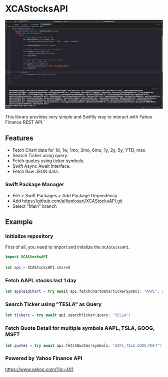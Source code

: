 # XCAStocksAPI
![Alt text](./promo.jpg "XCA Stocks API")

This library provides very simple and Swiftly way to interact with Yahoo Finance REST API.`

## Features
- Fetch Chart data for 1d, 1w, 1mo, 3mo, 6mo, 1y, 2y, 5y, YTD, max.
- Search Ticker using query.
- Fetch quotes using ticker symbols.
- Swift Async Await Interface.
- Fetch Raw JSON data.

### Swift Package Manager

- File > Swift Packages > Add Package Dependency
- Add https://github.com/alfianlosari/XCAStocksAPI.git
- Select "Main" branch

## Example

### Initialize repository

First of all, you need to import and initalize the `XCAStocksAPI`.

```swift
import XCAStocksAPI

let api = XCAStocksAPI.shared
```

### Fetch AAPL stocks last 1 day
```swift
let apple1dChart = try await api.fetchChartData(tickerSymbol: "AAPL", range: .oneDay)
```

### Search Ticker using "TESLA" as Query
```swift
let tickers = try await api.searchTicker(query: "TESLA")
```

### Fetch Quote Detail for multiple symbols AAPL, TSLA, GOOG, MSFT
```swift
let quotes = try await api.fetchQuotes(symbols: "AAPL,TSLA,GOOG,MSFT")
```

### Powered by Yahoo Finance API
https://www.yahoo.com/?ilc=401
